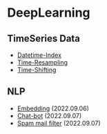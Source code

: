 # DeepLearning
## TimeSeries Data
- [Datetime-Index](https://github.com/jo-soobin/DeepLearning/blob/master/TimeSeries/00-Datetime-Index.ipynb)
- [Time-Resampling](https://github.com/jo-soobin/DeepLearning/blob/master/TimeSeries/01-Time-Resampling.ipynb)
- [Time-Shifting](https://github.com/jo-soobin/DeepLearning/blob/master/TimeSeries/02-Time-Shifting.ipynb)
## NLP
- [Embedding](https://github.com/jo-soobin/DeepLearning/blob/master/NLP/Embedding/%EB%84%A4%EC%9D%B4%EB%B2%84%20%EC%98%81%ED%99%94%20%EB%A6%AC%EB%B7%B0%20%EA%B0%90%EC%84%B1%EB%B6%84%EC%84%9D.ipynb) (2022.09.06)
- [Chat-bot](https://github.com/jo-soobin/DeepLearning/blob/master/NLP/chat%20bot/Seq2Seq%20Chatbot.ipynb) (2022.09.07)
- [Spam mail filter](https://github.com/jo-soobin/DeepLearning/blob/master/NLP/Spam%20mail/SpamDetection.ipynb) (2022.09.07)